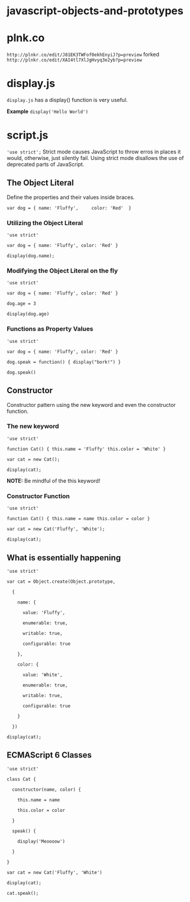 # javascript-objects-and-prototypes

# plnk.co
`http://plnkr.co/edit/J81EK3TWFof0ekhEnyiJ?p=preview`
forked
`http://plnkr.co/edit/XAI4tl7XlJgHvyq3e2yb?p=preview`

# display.js
`display.js` has a display() function is very useful.

**Example** `display('Hello World')`

# script.js
`'use strict';`
Strict mode causes JavaScript to throw erros in places it would, otherwise, just silently fail.
Using strict mode disallows the use of deprecated parts of JavaScript.

## The Object Literal
Define the properties and their values inside braces.

`var dog = {
  name: 'Fluffy',    
  color: 'Red' 
}`

### Utilizing the Object Literal
`'use strict'`

`var dog = { name: 'Fluffy', color: 'Red' }`

`display(dog.name);`

### Modifying the Object Literal on the fly
`'use strict'`

`var dog = { name: 'Fluffy', color: 'Red' }`

`dog.age = 3`

`display(dog.age)`

### Functions as Property Values
`'use strict'`

`var dog = { name: 'Fluffy', color: 'Red' }`

`dog.speak = function() { display("bork!") }`

`dog.speak()`

## Constructor
Constructor pattern using the new keyword and even the constructor function.

### The new keyword 
`'use strict'`

`function Cat() {
  this.name = 'Fluffy'
  this.color = 'White'
}`

`var cat = new Cat();`

`display(cat);`

**NOTE:** Be mindful of the this keyword!

### Constructor Function
`'use strict'`

`function Cat() {
  this.name = name
  this.color = color
}`

`var cat = new Cat('Fluffy', 'White');`

`display(cat);`

## What is essentially happening
`'use strict'`

`var cat = Object.create(Object.prototype,`

`  {`

`    name: {`

`      value: 'Fluffy',`

`      enumerable: true,`

`      writable: true,`

`      configurable: true`

`    },`

`    color: {`

`      value: 'White',`

`      enumerable: true,`

`      writable: true,`

`      configurable: true`

`    }`

`  })`

`display(cat);`

## ECMAScript 6 Classes
`'use strict'`

`class Cat {`
  
`  constructor(name, color) {`
    
`    this.name = name`
    
`    this.color = color`
  
`  }`
  
`  speak() {`
    
`    display('Meoooow')`
    
`  }`
 
`}`

`var cat = new Cat('Fluffy', 'White')`

`display(cat);`

`cat.speak();`
